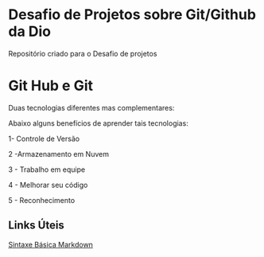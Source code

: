 # Desafio de Projetos sobre Git/Github da Dio
Repositório criado para o Desafio de projetos

# Git Hub e Git

Duas tecnologias diferentes mas complementares:

Abaixo alguns benefícios de aprender tais tecnologias:

1- Controle de Versão

2 -Armazenamento em Nuvem

3 - Trabalho em equipe

4 - Melhorar seu código

5 - Reconhecimento



## Links Úteis
[Sintaxe Básica Markdown](https://www.markdownguide.org/basic-syntax/)


